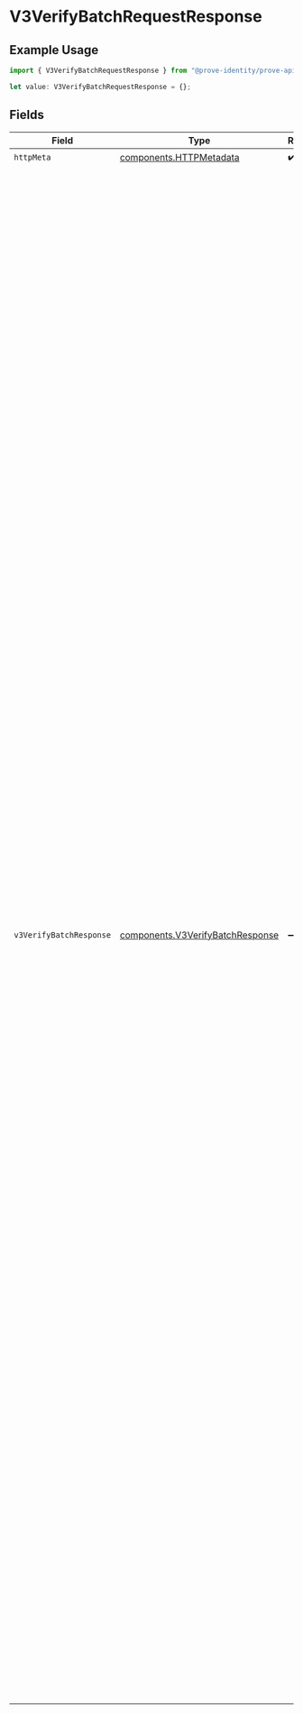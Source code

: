 # V3VerifyBatchRequestResponse

## Example Usage

```typescript
import { V3VerifyBatchRequestResponse } from "@prove-identity/prove-api/models/operations";

let value: V3VerifyBatchRequestResponse = {};
```

## Fields

| Field                                                                                                                                                                                                                                                                                                                                                                                                                                                                                                                                                                                                                                                                                                                                                                                                                                                                                                                                                                                                                                                                                                                                                                                                                                                                                                                                                                                                                                                                                                                                                                                                                                                                                                                                     | Type                                                                                                                                                                                                                                                                                                                                                                                                                                                                                                                                                                                                                                                                                                                                                                                                                                                                                                                                                                                                                                                                                                                                                                                                                                                                                                                                                                                                                                                                                                                                                                                                                                                                                                                                      | Required                                                                                                                                                                                                                                                                                                                                                                                                                                                                                                                                                                                                                                                                                                                                                                                                                                                                                                                                                                                                                                                                                                                                                                                                                                                                                                                                                                                                                                                                                                                                                                                                                                                                                                                                  | Description                                                                                                                                                                                                                                                                                                                                                                                                                                                                                                                                                                                                                                                                                                                                                                                                                                                                                                                                                                                                                                                                                                                                                                                                                                                                                                                                                                                                                                                                                                                                                                                                                                                                                                                               | Example                                                                                                                                                                                                                                                                                                                                                                                                                                                                                                                                                                                                                                                                                                                                                                                                                                                                                                                                                                                                                                                                                                                                                                                                                                                                                                                                                                                                                                                                                                                                                                                                                                                                                                                                   |
| ----------------------------------------------------------------------------------------------------------------------------------------------------------------------------------------------------------------------------------------------------------------------------------------------------------------------------------------------------------------------------------------------------------------------------------------------------------------------------------------------------------------------------------------------------------------------------------------------------------------------------------------------------------------------------------------------------------------------------------------------------------------------------------------------------------------------------------------------------------------------------------------------------------------------------------------------------------------------------------------------------------------------------------------------------------------------------------------------------------------------------------------------------------------------------------------------------------------------------------------------------------------------------------------------------------------------------------------------------------------------------------------------------------------------------------------------------------------------------------------------------------------------------------------------------------------------------------------------------------------------------------------------------------------------------------------------------------------------------------------- | ----------------------------------------------------------------------------------------------------------------------------------------------------------------------------------------------------------------------------------------------------------------------------------------------------------------------------------------------------------------------------------------------------------------------------------------------------------------------------------------------------------------------------------------------------------------------------------------------------------------------------------------------------------------------------------------------------------------------------------------------------------------------------------------------------------------------------------------------------------------------------------------------------------------------------------------------------------------------------------------------------------------------------------------------------------------------------------------------------------------------------------------------------------------------------------------------------------------------------------------------------------------------------------------------------------------------------------------------------------------------------------------------------------------------------------------------------------------------------------------------------------------------------------------------------------------------------------------------------------------------------------------------------------------------------------------------------------------------------------------- | ----------------------------------------------------------------------------------------------------------------------------------------------------------------------------------------------------------------------------------------------------------------------------------------------------------------------------------------------------------------------------------------------------------------------------------------------------------------------------------------------------------------------------------------------------------------------------------------------------------------------------------------------------------------------------------------------------------------------------------------------------------------------------------------------------------------------------------------------------------------------------------------------------------------------------------------------------------------------------------------------------------------------------------------------------------------------------------------------------------------------------------------------------------------------------------------------------------------------------------------------------------------------------------------------------------------------------------------------------------------------------------------------------------------------------------------------------------------------------------------------------------------------------------------------------------------------------------------------------------------------------------------------------------------------------------------------------------------------------------------- | ----------------------------------------------------------------------------------------------------------------------------------------------------------------------------------------------------------------------------------------------------------------------------------------------------------------------------------------------------------------------------------------------------------------------------------------------------------------------------------------------------------------------------------------------------------------------------------------------------------------------------------------------------------------------------------------------------------------------------------------------------------------------------------------------------------------------------------------------------------------------------------------------------------------------------------------------------------------------------------------------------------------------------------------------------------------------------------------------------------------------------------------------------------------------------------------------------------------------------------------------------------------------------------------------------------------------------------------------------------------------------------------------------------------------------------------------------------------------------------------------------------------------------------------------------------------------------------------------------------------------------------------------------------------------------------------------------------------------------------------- | ----------------------------------------------------------------------------------------------------------------------------------------------------------------------------------------------------------------------------------------------------------------------------------------------------------------------------------------------------------------------------------------------------------------------------------------------------------------------------------------------------------------------------------------------------------------------------------------------------------------------------------------------------------------------------------------------------------------------------------------------------------------------------------------------------------------------------------------------------------------------------------------------------------------------------------------------------------------------------------------------------------------------------------------------------------------------------------------------------------------------------------------------------------------------------------------------------------------------------------------------------------------------------------------------------------------------------------------------------------------------------------------------------------------------------------------------------------------------------------------------------------------------------------------------------------------------------------------------------------------------------------------------------------------------------------------------------------------------------------------- |
| `httpMeta`                                                                                                                                                                                                                                                                                                                                                                                                                                                                                                                                                                                                                                                                                                                                                                                                                                                                                                                                                                                                                                                                                                                                                                                                                                                                                                                                                                                                                                                                                                                                                                                                                                                                                                                                | [components.HTTPMetadata](../../models/components/httpmetadata.md)                                                                                                                                                                                                                                                                                                                                                                                                                                                                                                                                                                                                                                                                                                                                                                                                                                                                                                                                                                                                                                                                                                                                                                                                                                                                                                                                                                                                                                                                                                                                                                                                                                                                        | :heavy_check_mark:                                                                                                                                                                                                                                                                                                                                                                                                                                                                                                                                                                                                                                                                                                                                                                                                                                                                                                                                                                                                                                                                                                                                                                                                                                                                                                                                                                                                                                                                                                                                                                                                                                                                                                                        | N/A                                                                                                                                                                                                                                                                                                                                                                                                                                                                                                                                                                                                                                                                                                                                                                                                                                                                                                                                                                                                                                                                                                                                                                                                                                                                                                                                                                                                                                                                                                                                                                                                                                                                                                                                       |                                                                                                                                                                                                                                                                                                                                                                                                                                                                                                                                                                                                                                                                                                                                                                                                                                                                                                                                                                                                                                                                                                                                                                                                                                                                                                                                                                                                                                                                                                                                                                                                                                                                                                                                           |
| `v3VerifyBatchResponse`                                                                                                                                                                                                                                                                                                                                                                                                                                                                                                                                                                                                                                                                                                                                                                                                                                                                                                                                                                                                                                                                                                                                                                                                                                                                                                                                                                                                                                                                                                                                                                                                                                                                                                                   | [components.V3VerifyBatchResponse](../../models/components/v3verifybatchresponse.md)                                                                                                                                                                                                                                                                                                                                                                                                                                                                                                                                                                                                                                                                                                                                                                                                                                                                                                                                                                                                                                                                                                                                                                                                                                                                                                                                                                                                                                                                                                                                                                                                                                                      | :heavy_minus_sign:                                                                                                                                                                                                                                                                                                                                                                                                                                                                                                                                                                                                                                                                                                                                                                                                                                                                                                                                                                                                                                                                                                                                                                                                                                                                                                                                                                                                                                                                                                                                                                                                                                                                                                                        | Successful request.                                                                                                                                                                                                                                                                                                                                                                                                                                                                                                                                                                                                                                                                                                                                                                                                                                                                                                                                                                                                                                                                                                                                                                                                                                                                                                                                                                                                                                                                                                                                                                                                                                                                                                                       | {<br/>"clientRequestId": "71010d88-d0e7-4a24-9297-d1be6fefde81",<br/>"correlationId": "713189b8-5555-4b08-83ba-75d08780aebd",<br/>"results": [<br/>{<br/>"additionalIdentities": [<br/>{<br/>"firstName": "Sheilakathryn",<br/>"lastName": "Butrimovich",<br/>"reasons": "[AL-1a] (Poor quality identity)",<br/>"assuranceLevel": "AL-1"<br/>},<br/>{<br/>"firstName": "Sheilakathryn",<br/>"lastName": "Butrimovich",<br/>"reasons": "[AL-1a] (Poor quality identity)",<br/>"assuranceLevel": "AL-1"<br/>}<br/>],<br/>"evaluation": {<br/>"key": "{}"<br/>},<br/>"phoneNumber": "2001004011",<br/>"identity": {<br/>"firstName": "Sheilakathryn",<br/>"lastName": "Butrimovich",<br/>"provePhoneAlias": "4c01021a-7d72-4286-a8f8-d32d5b0cc342",<br/>"proveId": "a07b94ce-218c-461f-beda-d92480e40f61",<br/>"reasons": "[AL-1a] (Poor quality identity)",<br/>"clientHumanId": "7bfbb91d-9df8-4ec0-99a6-de05ecc23a9e",<br/>"assuranceLevel": "AL-1",<br/>"clientCustomerId": "261ffa66-961a-4f90-8d93-6c85a450633d"<br/>},<br/>"success": "pending",<br/>"error": "error"<br/>},<br/>{<br/>"additionalIdentities": [<br/>{<br/>"firstName": "Sheilakathryn",<br/>"lastName": "Butrimovich",<br/>"reasons": "[AL-1a] (Poor quality identity)",<br/>"assuranceLevel": "AL-1"<br/>},<br/>{<br/>"firstName": "Sheilakathryn",<br/>"lastName": "Butrimovich",<br/>"reasons": "[AL-1a] (Poor quality identity)",<br/>"assuranceLevel": "AL-1"<br/>}<br/>],<br/>"evaluation": {<br/>"key": "{}"<br/>},<br/>"phoneNumber": "2001004011",<br/>"identity": {<br/>"firstName": "Sheilakathryn",<br/>"lastName": "Butrimovich",<br/>"provePhoneAlias": "4c01021a-7d72-4286-a8f8-d32d5b0cc342",<br/>"proveId": "a07b94ce-218c-461f-beda-d92480e40f61",<br/>"reasons": "[AL-1a] (Poor quality identity)",<br/>"clientHumanId": "7bfbb91d-9df8-4ec0-99a6-de05ecc23a9e",<br/>"assuranceLevel": "AL-1",<br/>"clientCustomerId": "261ffa66-961a-4f90-8d93-6c85a450633d"<br/>},<br/>"success": "pending",<br/>"error": "error"<br/>}<br/>]<br/>} |